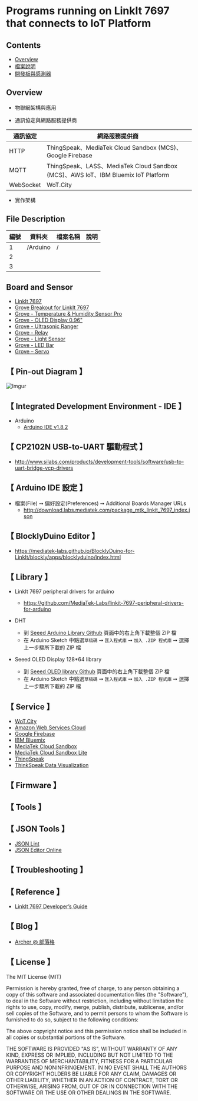 # Programs running on LinkIt 7697 that connects to IoT Platform

## Contents

- [Overview](#overview)
- [檔案說明](#file-description)
- [開發板與感測器](#board-and-sensor)

## Overview       
                                                                  
* 物聯網架構與應用                 
                                                                                                                                         
                                  
* 通訊協定與網路服務提供商                 
                            
| 通訊協定 | 網路服務提供商 |
|---|---|
| HTTP | ThingSpeak、MediaTek Cloud Sandbox (MCS)、Google Firebase |
| MQTT | ThingSpeak、LASS、MediaTek Cloud Sandbox (MCS)、AWS IoT、IBM Bluemix IoT Platform |
| WebSocket | WoT.City |
                
* 實作架構  
    
## File Description
      
| 編號 | 資料夾 |  檔案名稱 | 說明  |
|---|---|---|---|
|1| /Arduino  |  / |   |
|2|   |   |   |
|3|   |   |   |

## Board and Sensor

* [LinkIt 7697](https://www.seeedstudio.com/LinkIt-7697-p-2818.html)
* [Grove Breakout for LinkIt 7697](https://www.seeedstudio.com/Grove-Breakout-for-LinkIt-7697-p-2835.html)
* [Grove - Temperature & Humidity Sensor Pro](https://www.seeedstudio.com/Grove-Temperature%26Humidity-Sensor-Pro-p-838.html)
* [Grove - OLED Display 0.96"](https://www.seeedstudio.com/Grove-OLED-Display-0.96%22-p-781.html)
* [Grove - Ultrasonic Ranger](https://www.seeedstudio.com/Grove-Ultrasonic-Ranger-p-960.html)
* [Grove - Relay](https://www.seeedstudio.com/Grove-Relay-p-769.html)
* [Grove - Light Sensor](https://www.seeedstudio.com/Grove-Light-Sensor-v1.2-p-2727.html)
* [Grove - LED Bar](https://www.seeedstudio.com/Grove-LED-Bar-v2.0-p-2474.html)
* [Grove – Servo](https://www.seeedstudio.com/Grove-Servo-p-1241.html)

## 【 Pin-out Diagram 】
![Imgur](http://i.imgur.com/hhcMv9w.png)

## 【 Integrated Development Environment - IDE 】
 
 * Arduino
   *  [Arduino IDE v1.8.2](https://www.arduino.cc/en/Main/Software)
   
## 【 CP2102N USB-to-UART 驅動程式 】
 * http://www.silabs.com/products/development-tools/software/usb-to-uart-bridge-vcp-drivers
 
## 【 Arduino IDE 設定 】

 * 檔案(File) ➙ 偏好設定(Preferences) ➙ Additional Boards Manager URLs
   * http://download.labs.mediatek.com/package_mtk_linkit_7697_index.json 
   
## 【 BlocklyDuino Editor 】

 * https://mediatek-labs.github.io/BlocklyDuino-for-LinkIt/blockly/apps/blocklyduino/index.html   

## 【 Library 】

* LinkIt 7697 peripheral drivers for arduino
   * https://github.com/MediaTek-Labs/linkit-7697-peripheral-drivers-for-arduino
   
* DHT
   *  到 [Seeed Arduino Library Github](https://github.com/Seeed-Studio/Grove_Temperature_And_Humidity_Sensor) 頁面中的右上角下載整個 ZIP 檔
   *  在 Arduino Sketch 中點選```草稿碼``` ➙ ```匯入程式庫``` ➙ ```加入 .ZIP 程式庫```  ➙ 選擇上一步驟所下載的 ZIP 檔
* Seeed OLED Display 128*64 library
   *  到 [Seeed OLED library Github](https://github.com/Seeed-Studio/OLED_Display_128X64) 頁面中的右上角下載整個 ZIP 檔
   *  在 Arduino Sketch 中點選```草稿碼``` ➙ ```匯入程式庫``` ➙ ```加入 .ZIP 程式庫```  ➙ 選擇上一步驟所下載的 ZIP 檔
      
## 【 Service 】

* [WoT.City](https://wotcity.com/)
* [Amazon Web Services Cloud](https://aws.amazon.com/tw/)
* [Google Firebase](https://firebase.google.com/)
* [IBM Bluemix](https://console.ng.bluemix.net/)
* [MediaTek Cloud Sandbox](https://mcs.mediatek.com)
* [MediaTek Cloud Sandbox Lite](https://github.com/MCS-Lite/mcs-lite-app/releases)
* [ThingSpeak](https://thingspeak.com/)
* [ThinkSpeak Data Visualization](nrl.iis.sinica.edu.tw/LASS/PM25.php?site=III&city=台北市&district=信義區&channel=152239&apikey=9ND1FVDPKLQGPDRI)

## 【 Firmware 】

## 【 Tools 】

## 【 JSON Tools 】
 * [JSON Lint](http://jsonlint.com/)
 * [JSON Editor Online](http://www.jsoneditoronline.org/)

## 【 Troubleshooting 】


## 【 Reference 】

* [LinkIt 7697 Developer’s Guide](https://labs.mediatek.com/zh-tw/chipset/MT7697)

## 【 Blog 】
* [Archer @ 部落格](https://github.com/ArcherHuang/MyBlog/blob/master/README.md)

## 【 License 】

The MIT License (MIT)

Permission is hereby granted, free of charge, to any person obtaining a copy of this software and associated documentation files (the "Software"), to deal in the Software without restriction, including without limitation the rights to use, copy, modify, merge, publish, distribute, sublicense, and/or sell copies of the Software, and to permit persons to whom the Software is furnished to do so, subject to the following conditions:

The above copyright notice and this permission notice shall be included in all copies or substantial portions of the Software.

THE SOFTWARE IS PROVIDED "AS IS", WITHOUT WARRANTY OF ANY KIND, EXPRESS OR IMPLIED, INCLUDING BUT NOT LIMITED TO THE WARRANTIES OF MERCHANTABILITY, FITNESS FOR A PARTICULAR PURPOSE AND NONINFRINGEMENT. IN NO EVENT SHALL THE AUTHORS OR COPYRIGHT HOLDERS BE LIABLE FOR ANY CLAIM, DAMAGES OR OTHER LIABILITY, WHETHER IN AN ACTION OF CONTRACT, TORT OR OTHERWISE, ARISING FROM, OUT OF OR IN CONNECTION WITH THE SOFTWARE OR THE USE OR OTHER DEALINGS IN THE SOFTWARE.

